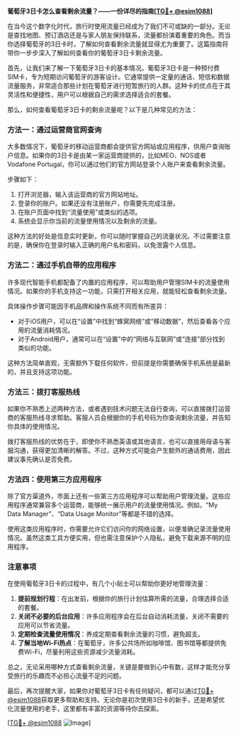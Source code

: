 **葡萄牙3日卡怎么查看剩余流量？——一份详尽的指南[[TG💪+ @esim1088](https://t.me/s/esim1088)]**

在当今这个数字化时代，旅行时使用流量已经成为了我们不可或缺的一部分。无论是查找地图、预订酒店还是与家人朋友保持联系，流量都扮演着重要的角色。而当你选择葡萄牙的3日卡时，了解如何查看剩余流量就显得尤为重要了。这篇指南将带你一步步深入了解如何查看你的葡萄牙3日卡剩余流量。

首先，让我们来了解一下葡萄牙3日卡的基本情况。葡萄牙3日卡是一种预付费SIM卡，专为短期访问葡萄牙的游客设计。它通常提供一定量的通话、短信和数据流量服务，非常适合那些计划在葡萄牙进行短暂旅行的人群。这种卡的优点在于其灵活性和便捷性，用户可以根据自己的需求选择适合的套餐。

那么，如何查看葡萄牙3日卡的剩余流量呢？以下是几种常见的方法：

### 方法一：通过运营商官网查询

大多数情况下，葡萄牙的移动运营商都会提供官方网站或应用程序，供用户查询账户信息。如果你的3日卡是由某一家运营商提供的，比如MEO、NOS或者Vodafone Portugal，你可以通过他们的官方网站登录个人账户来查看剩余流量。

步骤如下：
1. 打开浏览器，输入该运营商的官方网站地址。
2. 登录你的账户。如果还没有注册账户，你需要先完成注册。
3. 在账户页面中找到“流量使用”或类似的选项。
4. 系统会显示你当前的流量使用情况以及剩余的流量。

这种方法的好处是信息实时更新，你可以随时掌握自己的流量状况。不过需要注意的是，确保你在登录时输入正确的用户名和密码，以免泄露个人信息。

### 方法二：通过手机自带的应用程序

许多现代智能手机都配备了内置的应用程序，可以帮助用户管理SIM卡的流量使用情况。如果你的手机支持这一功能，只需打开相关应用，就能轻松查看剩余流量。

具体操作步骤可能因手机品牌和操作系统不同而有所差异：
- 对于iOS用户，可以在“设置”中找到“蜂窝网络”或“移动数据”，然后查看各个应用的流量消耗情况。
- 对于Android用户，通常可以在“设置”中的“网络与互联网”或“连接”部分找到类似的功能。

这种方法简单直观，无需额外下载任何软件，但前提是你需要确保手机系统是最新的，并且支持这项功能。

### 方法三：拨打客服热线

如果你不熟悉上述两种方法，或者遇到技术问题无法自行查询，可以直接拨打运营商的客服热线寻求帮助。客服人员会根据你的手机号码为你查询剩余流量，并告知你具体的使用情况。

拨打客服热线的优势在于，即使你不熟悉英语或其他语言，也可以直接用母语与客服沟通，获得更加清晰的解答。不过，这种方式可能会产生额外的通话费用，因此建议事先确认是否免费。

### 方法四：使用第三方应用程序

除了官方渠道外，市面上还有一些第三方应用程序可以帮助用户管理流量。这些应用程序通常兼容多个运营商，能够统一展示用户的流量使用情况。例如，“My Data Manager”、“Data Usage Monitor”等都是不错的选择。

使用这类应用程序时，你需要允许它们访问你的网络设置，以便准确记录流量使用情况。虽然这类工具方便实用，但也需注意保护个人隐私，避免下载来源不明的应用程序。

### 注意事项

在使用葡萄牙3日卡的过程中，有几个小贴士可以帮助你更好地管理流量：
1. **提前规划行程**：在出发前，根据你的旅行计划估算所需的流量，合理选择合适的套餐。
2. **关闭不必要的后台应用**：许多应用程序会在后台自动消耗流量，关闭不需要的应用可以节省流量。
3. **定期检查流量使用情况**：养成定期查看剩余流量的习惯，避免超支。
4. **了解当地Wi-Fi热点**：在葡萄牙，许多公共场所如咖啡馆、图书馆等都提供免费Wi-Fi，尽量利用这些资源减少流量消耗。

总之，无论采用哪种方式查看剩余流量，关键是要做到心中有数，这样才能充分享受旅行的乐趣而不必担心流量不足的问题。

最后，再次提醒大家，如果你对葡萄牙3日卡有任何疑问，都可以通过[TG💪+ @esim1088](https://t.me/s/esim1088)获取更多帮助和支持。无论你是初次使用3日卡的新手，还是希望优化流量使用的老手，这里都有丰富的资源等待你去探索。

[[TG💪+ @esim1088](https://t.me/s/esim1088) ![Image](https://i.postimg.cc/4NQfJmqS/Snipaste-2025-05-13-00-14-12.png)]